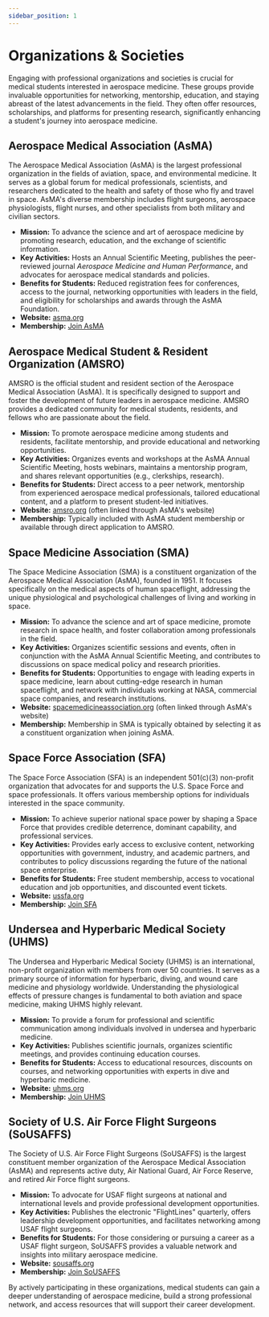 ```yaml
---
sidebar_position: 1
---
```


# Organizations & Societies

Engaging with professional organizations and societies is crucial for medical students interested in aerospace medicine. These groups provide invaluable opportunities for networking, mentorship, education, and staying abreast of the latest advancements in the field. They often offer resources, scholarships, and platforms for presenting research, significantly enhancing a student's journey into aerospace medicine.

## Aerospace Medical Association (AsMA)

The Aerospace Medical Association (AsMA) is the largest professional organization in the fields of aviation, space, and environmental medicine. It serves as a global forum for medical professionals, scientists, and researchers dedicated to the health and safety of those who fly and travel in space. AsMA's diverse membership includes flight surgeons, aerospace physiologists, flight nurses, and other specialists from both military and civilian sectors.

*   **Mission:** To advance the science and art of aerospace medicine by promoting research, education, and the exchange of scientific information.
*   **Key Activities:** Hosts an Annual Scientific Meeting, publishes the peer-reviewed journal *Aerospace Medicine and Human Performance*, and advocates for aerospace medical standards and policies.
*   **Benefits for Students:** Reduced registration fees for conferences, access to the journal, networking opportunities with leaders in the field, and eligibility for scholarships and awards through the AsMA Foundation.
*   **Website:** [asma.org](https://www.asma.org/)
*   **Membership:** [Join AsMA](https://www.asma.org/membership/join-asma)

## Aerospace Medical Student & Resident Organization (AMSRO)

AMSRO is the official student and resident section of the Aerospace Medical Association (AsMA). It is specifically designed to support and foster the development of future leaders in aerospace medicine. AMSRO provides a dedicated community for medical students, residents, and fellows who are passionate about the field.

*   **Mission:** To promote aerospace medicine among students and residents, facilitate mentorship, and provide educational and networking opportunities.
*   **Key Activities:** Organizes events and workshops at the AsMA Annual Scientific Meeting, hosts webinars, maintains a mentorship program, and shares relevant opportunities (e.g., clerkships, research).
*   **Benefits for Students:** Direct access to a peer network, mentorship from experienced aerospace medical professionals, tailored educational content, and a platform to present student-led initiatives.
*   **Website:** [amsro.org](https://www.amsro.org/) (often linked through AsMA's website)
*   **Membership:** Typically included with AsMA student membership or available through direct application to AMSRO.

## Space Medicine Association (SMA)

The Space Medicine Association (SMA) is a constituent organization of the Aerospace Medical Association (AsMA), founded in 1951. It focuses specifically on the medical aspects of human spaceflight, addressing the unique physiological and psychological challenges of living and working in space.

*   **Mission:** To advance the science and art of space medicine, promote research in space health, and foster collaboration among professionals in the field.
*   **Key Activities:** Organizes scientific sessions and events, often in conjunction with the AsMA Annual Scientific Meeting, and contributes to discussions on space medical policy and research priorities.
*   **Benefits for Students:** Opportunities to engage with leading experts in space medicine, learn about cutting-edge research in human spaceflight, and network with individuals working at NASA, commercial space companies, and research institutions.
*   **Website:** [spacemedicineassociation.org](https://www.spacemedicineassociation.org/) (often linked through AsMA's website)
*   **Membership:** Membership in SMA is typically obtained by selecting it as a constituent organization when joining AsMA.

## Space Force Association (SFA)

The Space Force Association (SFA) is an independent 501(c)(3) non-profit organization that advocates for and supports the U.S. Space Force and space professionals. It offers various membership options for individuals interested in the space community.

*   **Mission:** To achieve superior national space power by shaping a Space Force that provides credible deterrence, dominant capability, and professional services.
*   **Key Activities:** Provides early access to exclusive content, networking opportunities with government, industry, and academic partners, and contributes to policy discussions regarding the future of the national space enterprise.
*   **Benefits for Students:** Free student membership, access to vocational education and job opportunities, and discounted event tickets.
*   **Website:** [ussfa.org](https://ussfa.org/)
*   **Membership:** [Join SFA](https://ussfa.org/membership-account/membership-levels/)

## Undersea and Hyperbaric Medical Society (UHMS)

The Undersea and Hyperbaric Medical Society (UHMS) is an international, non-profit organization with members from over 50 countries. It serves as a primary source of information for hyperbaric, diving, and wound care medicine and physiology worldwide. Understanding the physiological effects of pressure changes is fundamental to both aviation and space medicine, making UHMS highly relevant.

*   **Mission:** To provide a forum for professional and scientific communication among individuals involved in undersea and hyperbaric medicine.
*   **Key Activities:** Publishes scientific journals, organizes scientific meetings, and provides continuing education courses.
*   **Benefits for Students:** Access to educational resources, discounts on courses, and networking opportunities with experts in dive and hyperbaric medicine.
*   **Website:** [uhms.org](https://www.uhms.org/)
*   **Membership:** [Join UHMS](https://www.uhms.org/membership/join-uhms.html)

## Society of U.S. Air Force Flight Surgeons (SoUSAFFS)

The Society of U.S. Air Force Flight Surgeons (SoUSAFFS) is the largest constituent member organization of the Aerospace Medical Association (AsMA) and represents active duty, Air National Guard, Air Force Reserve, and retired Air Force flight surgeons.

*   **Mission:** To advocate for USAF flight surgeons at national and international levels and provide professional development opportunities.
*   **Key Activities:** Publishes the electronic "FlightLines" quarterly, offers leadership development opportunities, and facilitates networking among USAF flight surgeons.
*   **Benefits for Students:** For those considering or pursuing a career as a USAF flight surgeon, SoUSAFFS provides a valuable network and insights into military aerospace medicine.
*   **Website:** [sousaffs.org](https://www.sousaffs.org/)
*   **Membership:** [Join SoUSAFFS](https://www.sousaffs.org/membership)

By actively participating in these organizations, medical students can gain a deeper understanding of aerospace medicine, build a strong professional network, and access resources that will support their career development.
